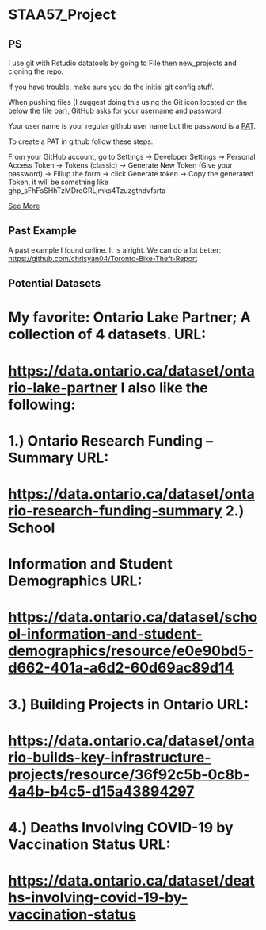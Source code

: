 # STAA57_Project

## PS

I use git with Rstudio datatools by going to File then new_projects and cloning 
the repo.

If you have trouble, make sure you do the initial git config stuff.

When pushing files (I suggest doing this using the Git icon located on the below 
the file bar), GitHub asks for your username and password. 

Your user name 
is your regular github user name but the password is a [PAT](https://forum.posit.co/t/pushing-to-github-requests-password-but-actually-needs-personal-access-token-pat/156610). 

To create a PAT in github follow these steps:

From your GitHub account, go to Settings → Developer Settings → 
Personal Access Token → Tokens (classic) → 
Generate New Token (Give your password) → Fillup the form → click Generate token 
→ Copy the generated Token, it will be something like 
ghp_sFhFsSHhTzMDreGRLjmks4Tzuzgthdvfsrta

[See More](https://stackoverflow.com/questions/68775869/message-support-for-password-authentication-was-removed)



## Past Example

A past example I found online. It is alright. We can do a lot better:
https://github.com/chrisyan04/Toronto-Bike-Theft-Report

## Potential Datasets

# My favorite: Ontario Lake Partner; A collection of 4 datasets. URL:
# https://data.ontario.ca/dataset/ontario-lake-partner I also like the following:
# 1.) Ontario Research Funding – Summary URL:
# https://data.ontario.ca/dataset/ontario-research-funding-summary 2.) School
# Information and Student Demographics URL:
# https://data.ontario.ca/dataset/school-information-and-student-demographics/resource/e0e90bd5-d662-401a-a6d2-60d69ac89d14
# 3.) Building Projects in Ontario URL:
# https://data.ontario.ca/dataset/ontario-builds-key-infrastructure-projects/resource/36f92c5b-0c8b-4a4b-b4c5-d15a43894297
# 4.) Deaths Involving COVID-19 by Vaccination Status URL:
# https://data.ontario.ca/dataset/deaths-involving-covid-19-by-vaccination-status


